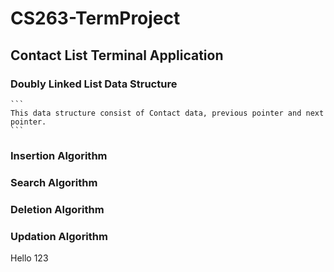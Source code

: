 # CS263-TermProject
## Contact List Terminal Application
### Doubly Linked List Data Structure
    ```
    This data structure consist of Contact data, previous pointer and next pointer.
    ```
### Insertion Algorithm
### Search Algorithm
### Deletion Algorithm
### Updation Algorithm

Hello 123